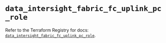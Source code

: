 # `data_intersight_fabric_fc_uplink_pc_role`

Refer to the Terraform Registry for docs: [`data_intersight_fabric_fc_uplink_pc_role`](https://registry.terraform.io/providers/ciscodevnet/intersight/1.0.71/docs/data-sources/fabric_fc_uplink_pc_role).
